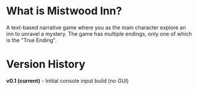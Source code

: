 # What is Mistwood Inn?
A text-based narrative game where you as the main character explore an inn to unravel a mystery. 
The game has multiple endings, only one of which is the "True Ending".

# Version History
**v0.1 (current)** - Initial console input build (no GUI)
